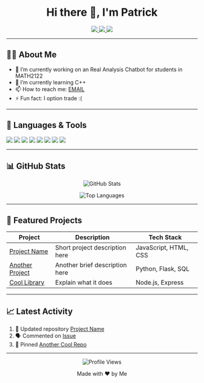<h1 align="center">Hi there 👋, I'm Patrick</h1>

<p align="center">
  <a href="https://www.linkedin.com/in/your-profile" target="_blank">
    <img src="https://img.shields.io/badge/-LinkedIn-blue?style=flat&logo=Linkedin&logoColor=white" />
  </a>
  <a href="mailto:you@example.com" target="_blank">
    <img src="https://img.shields.io/badge/-Email-red?style=flat&logo=Gmail&logoColor=white" />
  </a>
  <a href="https://twitter.com/yourhandle" target="_blank">
    <img src="https://img.shields.io/badge/-Twitter-blue?style=flat&logo=Twitter&logoColor=white" />
  </a>
</p>

---

## 👨‍💻 About Me

- 🔭 I’m currently working on an Real Analysis Chatbot for students in MATH2122
- 🌱 I’m currently learning C++
- 📫 How to reach me: [EMAIL](mailto:pconnors@uwo.ca)
- ⚡ Fun fact: I option trade :(
---

## 🚀 Languages & Tools

<p align="left">
  <img src="https://img.shields.io/badge/-JavaScript-F7DF1E?style=flat-square&logo=javascript&logoColor=black" />
  <img src="https://img.shields.io/badge/-Python-3776AB?style=flat-square&logo=python&logoColor=white" />
  <img src="https://img.shields.io/badge/-React-61DAFB?style=flat-square&logo=react&logoColor=black" />
  <img src="https://img.shields.io/badge/-Node.js-339933?style=flat-square&logo=node.js&logoColor=white" />
  <img src="https://img.shields.io/badge/-HTML5-E34F26?style=flat-square&logo=html5&logoColor=white" />
  <img src="https://img.shields.io/badge/-CSS3-1572B6?style=flat-square&logo=css3&logoColor=white" />
  <img src="https://img.shields.io/badge/-Git-F05032?style=flat-square&logo=git&logoColor=white" />
  <img src="https://img.shields.io/badge/-VS%20Code-007ACC?style=flat-square&logo=visual-studio-code&logoColor=white" />
  <!-- Add more badges for the languages and tools you use -->
</p>

---

## 📊 GitHub Stats

<p align="center">
  <img src="https://github-readme-stats.vercel.app/api?username=yourusername&show_icons=true&theme=radical" alt="GitHub Stats" />
</p>

<p align="center">
  <img src="https://github-readme-stats.vercel.app/api/top-langs/?username=yourusername&layout=compact&theme=radical" alt="Top Languages" />
</p>

---

## 🌟 Featured Projects

| Project | Description | Tech Stack |
| ------- | ----------- | ---------- |
| [Project Name](https://github.com/yourusername/projectname) | Short project description here | JavaScript, HTML, CSS |
| [Another Project](https://github.com/yourusername/anotherproject) | Another brief description here | Python, Flask, SQL |
| [Cool Library](https://github.com/yourusername/coollibrary) | Explain what it does | Node.js, Express |

---

## 📈 Latest Activity

<!--START_SECTION:activity-->
1. 🔄 Updated repository [Project Name](https://github.com/yourusername/projectname)
2. 🗣 Commented on [Issue](https://github.com/yourusername/otherproject/issues/1)
3. 📌 Pinned [Another Cool Repo](https://github.com/yourusername/anothercoolrepo)
<!--END_SECTION:activity-->

---

<p align="center">
  <img src="https://komarev.com/ghpvc/?username=yourusername&style=flat-square&color=blue" alt="Profile Views" />
</p>

<p align="center">Made with ❤️ by Me</p>
